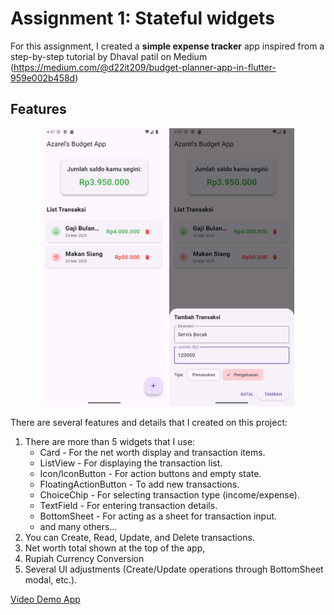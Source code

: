 # Assignment 1: Stateful widgets


For this assignment, I created a **simple expense tracker** app inspired from a step-by-step tutorial by Dhaval patil on Medium (https://medium.com/@d22it209/budget-planner-app-in-flutter-959e002b458d)

## Features
<p align="center">
   <img src=assets/HomePage.png width=200 title="Home page">
   <img src=assets/Input.png width=200 title="Input modal">
</p>

There are several features and details that I created on this project:
1. There are more than 5 widgets that I use: 
   - Card - For the net worth display and transaction items.
   - ListView - For displaying the transaction list.
   - Icon/IconButton - For action buttons and empty state.
   - FloatingActionButton - To add new transactions.
   - ChoiceChip - For selecting transaction type (income/expense).
   - TextField - For entering transaction details.
   - BottomSheet - For acting as a sheet for transaction input.
   - and many others...
2. You can Create, Read, Update, and Delete transactions.
3. Net worth total shown at the top of the app, 
4. Rupiah Currency Conversion
5. Several UI adjustments (Create/Update operations through BottomSheet modal, etc.).

[Video Demo App](https://youtu.be/AMdG--Xl610)
